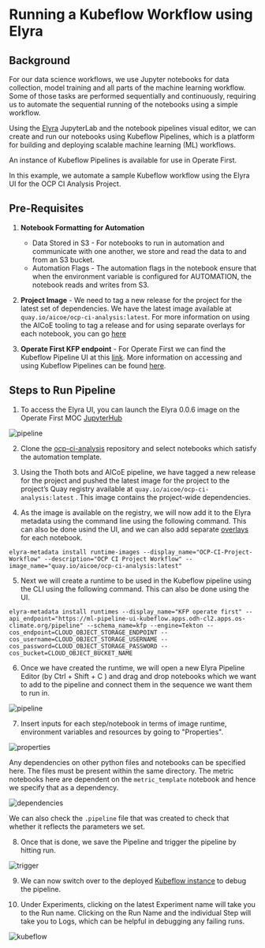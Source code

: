 # Running a Kubeflow Workflow using Elyra

## Background

For our data science workflows, we use Jupyter notebooks for data collection, model training and all parts of the machine learning workflow. Some of those tasks are performed sequentially and continuously, requiring us to automate the sequential running of the notebooks using a simple workflow.

Using the [Elyra](https://github.com/elyra-ai/elyra) JupyterLab and the notebook pipelines visual editor, we can create and run our notebooks using Kubeflow Pipelines, which is a platform for building and deploying scalable machine learning (ML) workflows.

An instance of Kubeflow Pipelines is available for use in Operate First.

In this example, we automate a sample Kubeflow workflow using the Elyra UI for the OCP CI Analysis Project.

## Pre-Requisites

1. **Notebook Formatting for Automation**

    * Data Stored in S3 - For notebooks to run in automation and communicate with one another, we store and read the data to and from an S3 bucket.
    * Automation Flags - The automation flags in the notebook ensure that when the environment variable is configured for AUTOMATION, the notebook reads and writes from S3.

2. **Project Image** - We need to tag a new release for the project for the latest set of dependencies. We have the latest image available at `quay.io/aicoe/ocp-ci-analysis:latest`. For more information on using the AICoE tooling to tag a release and for using separate overlays for each notebook, you can go [here](https://github.com/thoth-station/elyra-aidevsecops-tutorial/blob/master/docs/source/build-images.md)

3. **Operate First KFP endpoint** - For Operate First we can find the Kubeflow Pipeline UI at this [link](https://ml-pipeline-ui-kubeflow.apps.odh-cl2.apps.os-climate.org/pipeline/#/). More information on accessing and using Kubeflow Pipelines can be found [here](https://www.operate-first.cloud/users/apps/docs/kubeflow/kubeflow-pipelines/README.md).

## Steps to Run Pipeline

1. To access the Elyra UI, you can launch the Elyra 0.0.6 image on the Operate First MOC [JupyterHub](https://jupyterhub-opf-jupyterhub.apps.smaug.na.operate-first.cloud/hub/spawn)

![pipeline](assets/images/elyra-1.png)

2. Clone the [ocp-ci-analysis](https://github.com/aicoe-aiops/ocp-ci-analysis) repository and select notebooks which satisfy the automation template.

3. Using the Thoth bots and AICoE pipeline, we have tagged a new release for the project and pushed the latest image for the project to the project’s Quay registry available at `quay.io/aicoe/ocp-ci-analysis:latest` . This image contains the project-wide dependencies.

4. As the image is available on the registry, we will now add it to the Elyra metadata using the command line using the following command. This can also be done usind the UI, and we can also add separate [overlays](https://github.com/thoth-station/elyra-aidevsecops-tutorial/blob/master/docs/source/build-images.md#use-of-overlays) for each notebook.

```
elyra-metadata install runtime-images --display_name="OCP-CI-Project-Workflow" --description="OCP CI Project Workflow" --image_name="quay.io/aicoe/ocp-ci-analysis:latest"
```

5. Next we will create a runtime to be used in the Kubeflow pipeline using the CLI using the following command. This can also be done using the UI.

```
elyra-metadata install runtimes --display_name="KFP operate first" --api_endpoint="https://ml-pipeline-ui-kubeflow.apps.odh-cl2.apps.os-climate.org/pipeline" --schema_name=kfp --engine=Tekton --cos_endpoint=CLOUD_OBJECT_STORAGE_ENDPOINT --cos_username=CLOUD_OBJECT_STORAGE_USERNAME --cos_password=CLOUD_OBJECT_STORAGE_PASSWORD --cos_bucket=CLOUD_OBJECT_BUCKET_NAME
```

6. Once we have created the runtime, we will open a new Elyra Pipeline Editor (by Ctrl + Shift + C ) and drag and drop notebooks which we want to add to the pipeline and connect them in the sequence we want them to run in.

![pipeline](assets/images/elyra-2.png)


7. Insert inputs for each step/notebook in terms of image runtime, environment variables and resources by going to "Properties".

![properties](assets/images/elyra-3.png)

Any dependencies on other python files and notebooks can be specified here. The files must be present within the same directory.
The metric notebooks here are dependent on the `metric_template` notebook and hence we specify that as a dependency.

![dependencies](assets/images/elyra-4.png)

We can also check the `.pipeline` file that was created to check that whether it reflects the parameters we set.

8. Once that is done, we save the Pipeline and trigger the pipeline by hitting run.

![trigger](assets/images/elyra-5.png)

9. We can now switch over to the deployed [Kubeflow instance](https://ml-pipeline-ui-kubeflow.apps.odh-cl2.apps.os-climate.org/pipeline/#/experiments) to debug the pipeline.

10. Under Experiments, clicking on the latest Experiment name will take you to the Run name. Clicking on the Run Name and the individual Step will take you to Logs, which can be helpful in debugging any failing runs.

![kubeflow](assets/images/elyra-6.png)

